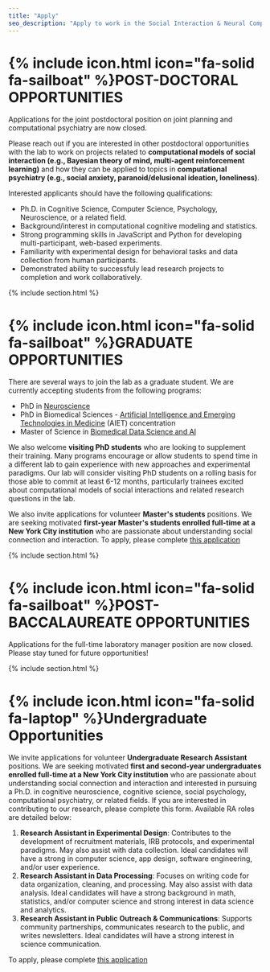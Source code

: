 ```yaml
---
title: "Apply"
seo_description: "Apply to work in the Social Interaction & Neural Computation Lab"
---
```


# {% include icon.html icon="fa-solid fa-sailboat" %}POST-DOCTORAL OPPORTUNITIES

Applications for the joint postdoctoral position on joint planning and computational psychiatry are now closed.

Please reach out if you are interested in other postdoctoral opportunities with the lab to work on projects related to **computational models of social interaction (e.g., Bayesian theory of mind, multi-agent reinforcement learning)** and how they can be applied to topics in **computational psychiatry (e.g., social anxiety, paranoid/delusional ideation, loneliness)**.

Interested applicants should have the following qualifications:
- Ph.D. in Cognitive Science, Computer Science, Psychology, Neuroscience, or a related field.
- Background/interest in computational cognitive modeling and statistics.
- Strong programming skills in JavaScript and Python for developing multi-participant, web-based experiments.
- Familiarity with experimental design for behavioral tasks and data collection from human participants.
- Demonstrated ability to successfuly lead research projects to completion and work collaboratively.

{% include section.html %}

# {% include icon.html icon="fa-solid fa-sailboat" %}GRADUATE OPPORTUNITIES

There are several ways to join the lab as a graduate student. We are currently accepting students from the following programs:

- PhD in [Neuroscience](https://icahn.mssm.edu/education/phd/neuroscience/)
- PhD in Biomedical Sciences - [Artificial Intelligence and Emerging Technologies in Medicine](https://icahn.mssm.edu/education/phd/biomedical-sciences/artificial-intelligence) (AIET) concentration
- Master of Science in [Biomedical Data Science and AI](https://icahn.mssm.edu/education/masters/data-science)

We also welcome <strong>visiting PhD students</strong> who are looking to supplement their training. Many programs encourage or allow students to spend time in a different lab to gain experience with new approaches and experimental paradigms. Our lab will consider visiting PhD students on a rolling basis for those able to commit at least 6-12 months, particularly trainees excited about computational models of social interactions and related research questions in the lab.

We also invite applications for volunteer <strong>Master's students</strong> positions. We are seeking motivated <strong>first-year Master's students enrolled full-time at a New York City institution</strong> who are passionate about understanding social connection and interaction. To apply, please complete [this application](https://forms.gle/ko77ZVKaL4UioeQn6)

{% include section.html %}

# {% include icon.html icon="fa-solid fa-sailboat" %}POST-BACCALAUREATE OPPORTUNITIES

Applications for the full-time laboratory manager position are now closed. Please stay tuned for future opportunities!

<!-- The Social Interaction & Neural Computation Lab (PI: Shawn Rhoads) at Mount Sinai School of Medicine (New York, NY) is recruiting a <strong>research coordinator / lab manager</strong> to start in late spring 2025 (start date flexible). The Research Coordinator will be a critical member of the research team and will be responsible for carrying out day-to-day research operations under the supervision of the Principal Investigator. This opportunity is ideal for individuals who would like to pursue a PhD in computational social neuroscience and/or computational psychiatry. -->

<!-- <strong>We will begin reviewing applications on February 21, 2025</strong> and will continue accepting applications on a rolling basis until the role is filled. To apply, please send a cover letter and CV to shawn(dot)rhoads(at)mssm(dot)edu with subject line “[CRC App 2025] First Name Last Name” (e.g., “[CRC App 2025] Shawn Rhoads”), and complete the application here: [https://careers.mountsinai.org/jobs/3022950](https://careers.mountsinai.org/jobs/3022950) -->

<!-- The Research Coordinator will participate in various projects, including but not limited to the following topics:
* the neural and computational basis of loneliness
* dyadic and multi-agent interactions
* social learning and decision-making
* social belief inference
* affective experiences -->

<!-- **Primary responsibilities include:**
* Assisting in clinical research activities for behavioral and neuroimaging studies, including human participant recruitment, obtaining informed consent, screening for eligibility, registering participants with sponsoring agencies, administering questionnaires, collecting data, and answering phone calls
* Managing IRB protocols
* Organizing and schedules lab meetings
* Ordering supplies/equipment
* Coordinating outreach and social events
* Training and supervising research assistants
* Programming and testing experimental paradigms (PsychoPy/Pavlovia, jsPsych)
* Analyzing data and contributing to conference presentations and peer-reviewed publications
* Supporting lab IT infrastructure and data management protocol (archiving, sharing) -->

<!-- **Qualifications:**
* Bachelor’s degree in Psychology, Neuroscience, Cognitive Science, Computer Science, Electrical or Biomedical Engineering, or related fields
* Prior research experience in any of the areas above
* Organizational, interpersonal, and communication skills
* Interests in social computational neuroscience, behavioral economics, and/or computational psychiatry
* Interests in ecological momentary assessment, computational modeling, neuroimaging, intracranial electrophysiology, hyperscanning -->

<!-- **Preferred qualifications:**
* Experience with neural data collection and/or analysis (e.g., fMRI, stereo EEG)
* Experience with large-online and/or in-person behavioral data collection
* Computational skills (e.g., prior coursework in mathematics, programming in Python)
* Computer science/IT skills -->

{% include section.html %}

# {% include icon.html icon="fa-solid fa-laptop" %}Undergraduate Opportunities

We invite applications for volunteer <strong>Undergraduate Research Assistant</strong> positions. We are seeking motivated <strong>first and second-year undergraduates enrolled full-time at a New York City institution</strong> who are passionate about understanding social connection and interaction and interested in pursuing a Ph.D. in cognitive neuroscience, cognitive science, social psychology, computational psychiatry, or related fields. If you are interested in contributing to our research, please complete this form. Available RA roles are detailed below:

1. <strong>Research Assistant in Experimental Design</strong>: Contributes to the development of recruitment materials, IRB protocols, and experimental paradigms. May also assist with data collection. Ideal candidates will have a strong in computer science, app design, software engineering, and/or user experience.
2. <strong>Research Assistant in Data Processing</strong>: Focuses on writing code for data organization, cleaning, and processing. May also assist with data analysis. Ideal candidates will have a strong background in math, statistics, and/or computer science and strong interest in data science and analytics.
3. <strong>Research Assistant in Public Outreach & Communications</strong>: Supports community partnerships, communicates research to the public, and writes newsletters. Ideal candidates will have a strong interest in science communication.

To apply, please complete [this application](https://docs.google.com/forms/d/e/1FAIpQLScqIHtf5hu3sPGDcM4azj2wgy15XEYruO10VbBc-Y-JBzcVyA/viewform?usp=sharing)<!-- To apply, please send a cover letter and CV to shawn(dot)rhoads(at)mssm(dot)edu with subject line “[RA App 2025] First Name Last Name” (e.g., “[RA App 2025] Shawn Rhoads”) -->